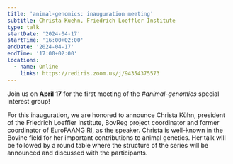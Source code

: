 ```yaml
---
title: 'animal-genomics: inauguration meeting'
subtitle: Christa Kuehn, Friedrich Loeffler Institute
type: talk
startDate: '2024-04-17'
startTime: '16:00+02:00'
endDate: '2024-04-17'
endTime: '17:00+02:00'
locations:
  - name: Online
    links: https://rediris.zoom.us/j/94354375573
---
```

Join us on **April 17** for the first meeting of the *#animal-genomics* special interest group! 

For this inauguration, we are honored to announce Christa Kühn, president of the Friedrich Loeffler Institute, BovReg project coordinator and former coordinator of EuroFAANG RI, as the speaker. Christa is well-known in the Bovine field for her important contributions to animal genetics. Her talk will be followed by a round table where the structure of the series will be announced and discussed with the participants.
